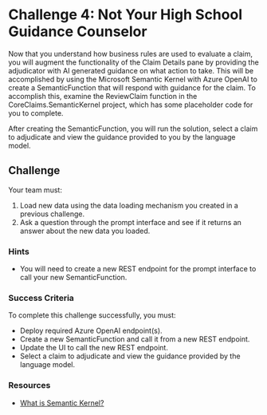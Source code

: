 # Challenge 4: Not Your High School Guidance Counselor

Now that you understand how business rules are used to evaluate a claim, you will augment the functionality of the Claim Details pane by providing the adjudicator with AI generated guidance on what action to take. This will be accomplished by using the Microsoft Semantic Kernel with Azure OpenAI to create a SemanticFunction that will respond with guidance for the claim. To accomplish this, examine the ReviewClaim function in the CoreClaims.SemanticKernel project, which has some placeholder code for you to complete.

After creating the SemanticFunction, you will run the solution, select a claim to adjudicate and view the guidance provided to you by the language model.

## Challenge

Your team must:

1. Load new data using the data loading mechanism you created in a previous challenge.
2. Ask a question through the prompt interface and see if it returns an answer about the new data you loaded.

### Hints

- You will need to create a new REST endpoint for the prompt interface to call your new SemanticFunction.

### Success Criteria

To complete this challenge successfully, you must:

- Deploy required Azure OpenAI endpoint(s).
- Create a new SemanticFunction and call it from a new REST endpoint.
- Update the UI to call the new REST endpoint.
- Select a claim to adjudicate and view the guidance provided by the language model.

### Resources

- [What is Semantic Kernel?](https://learn.microsoft.com/semantic-kernel/overview/)
